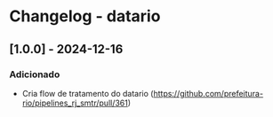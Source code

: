 # Changelog - datario

## [1.0.0] - 2024-12-16

### Adicionado

- Cria flow de tratamento do datario (https://github.com/prefeitura-rio/pipelines_rj_smtr/pull/361)